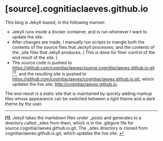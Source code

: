 # [source].cognitiaclaeves.github.io

This blog is Jekyll-based, in the following manner:

- Jekyll runs inside a docker container, and is run whenever I want to
update the site.
- After changes are made, I manually run scripts to mangle both the contents of
the source files that Jeckyll processes, and the contents of the \_site
files that Jekyll produces. ( This is done for finer control of the end
result of the site. )
- The source code is pushed to https://github.com/cognitiaclaeves/source.cognitiaclaeves.github.io.git [<sup id="a1">[1]</sup>](#f1), and the
resulting site is pushed to https://github.com/cognitiaclaeves/cognitiaclaeves.github.io.git, which updates the live site, http://cognitiaclaeves.github.io.

The end result is a static site that is maintained by quickly adding markup
files whose appearance can be switched between a light theme and a dark
theme by the user.


----

<b id="f1">[1]</b>: Jekyll takes the markdown files under _posts and generates to a directory called \_sites from them, which is in the .gitigore file for source.cognitiaclaeves.github.io.git. The \_sites directory is cloned from cognitiaclaeves.github.io.git, which updates the live site. [↩](#a1)

